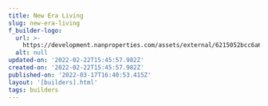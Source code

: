 ```yaml
---
title: New Era Living
slug: new-era-living
f_builder-logo:
  url: >-
    https://development.nanproperties.com/assets/external/6215052bcc6a6e46db34613b_new20era20logo-no20background-01202.png
  alt: null
updated-on: '2022-02-22T15:45:57.982Z'
created-on: '2022-02-22T15:45:57.982Z'
published-on: '2022-03-17T16:40:53.415Z'
layout: '[builders].html'
tags: builders
---
```



